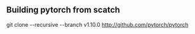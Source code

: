 ## Building pytorch from scatch

git clone --recursive --branch v1.10.0  http://github.com/pytorch/pytorch